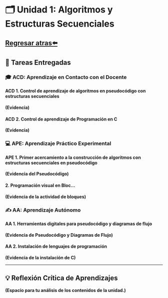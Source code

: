 # 🗂️ Unidad 1: Algoritmos y Estructuras Secuenciales
## [Regresar atras⬅️](index.md)

## 📑 Tareas Entregadas
### 🎓 ACD: Aprendizaje en Contacto con el Docente
#### ACD 1. Control de aprendizaje de algoritmos en pseudocódigo con estructuras secuenciales
**(Evidencia)**

#### ACD 2. Control de aprendizaje de Programación en C
**(Evidencia)**

### 💻 APE: Aprendizaje Práctico Experimental
#### APE 1. Primer acercamiento a la construcción de algoritmos con estructuras secuenciales en pseudocódigo 
**(Evidencia del Pseudocódigo)**

#### 2. Programación visual en Bloc...
**(Evidencia de la actividad de bloques)**


### ✍️ AA: Aprendizaje Autónomo
#### AA 1. Herramientas digitales para pseudocódigo y diagramas de flujo
**(Evidencia de Pseudocódigo y Diagramas de Flujo)**

#### AA 2. Instalación de lenguajes de programación
**(Evidencia de la instalación de C)**

---

## 💡 Reflexión Crítica de Aprendizajes
**(Espacio para tu análisis de los contenidos de la unidad.)**
